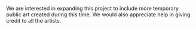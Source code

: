 We are interested in expanding this project to include more temporary public art created during this time. We would also appreciate help in giving credit to all the artists.